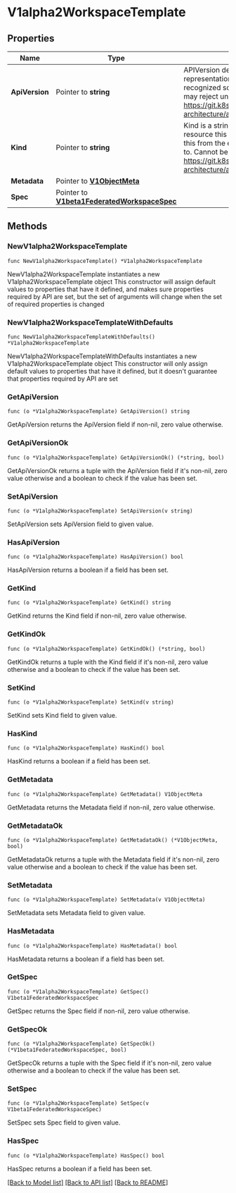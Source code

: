 # V1alpha2WorkspaceTemplate

## Properties

Name | Type | Description | Notes
------------ | ------------- | ------------- | -------------
**ApiVersion** | Pointer to **string** | APIVersion defines the versioned schema of this representation of an object. Servers should convert recognized schemas to the latest internal value, and may reject unrecognized values. More info: https://git.k8s.io/community/contributors/devel/sig-architecture/api-conventions.md#resources | [optional] 
**Kind** | Pointer to **string** | Kind is a string value representing the REST resource this object represents. Servers may infer this from the endpoint the client submits requests to. Cannot be updated. In CamelCase. More info: https://git.k8s.io/community/contributors/devel/sig-architecture/api-conventions.md#types-kinds | [optional] 
**Metadata** | Pointer to [**V1ObjectMeta**](V1ObjectMeta.md) |  | [optional] 
**Spec** | Pointer to [**V1beta1FederatedWorkspaceSpec**](V1beta1FederatedWorkspaceSpec.md) |  | [optional] 

## Methods

### NewV1alpha2WorkspaceTemplate

`func NewV1alpha2WorkspaceTemplate() *V1alpha2WorkspaceTemplate`

NewV1alpha2WorkspaceTemplate instantiates a new V1alpha2WorkspaceTemplate object
This constructor will assign default values to properties that have it defined,
and makes sure properties required by API are set, but the set of arguments
will change when the set of required properties is changed

### NewV1alpha2WorkspaceTemplateWithDefaults

`func NewV1alpha2WorkspaceTemplateWithDefaults() *V1alpha2WorkspaceTemplate`

NewV1alpha2WorkspaceTemplateWithDefaults instantiates a new V1alpha2WorkspaceTemplate object
This constructor will only assign default values to properties that have it defined,
but it doesn't guarantee that properties required by API are set

### GetApiVersion

`func (o *V1alpha2WorkspaceTemplate) GetApiVersion() string`

GetApiVersion returns the ApiVersion field if non-nil, zero value otherwise.

### GetApiVersionOk

`func (o *V1alpha2WorkspaceTemplate) GetApiVersionOk() (*string, bool)`

GetApiVersionOk returns a tuple with the ApiVersion field if it's non-nil, zero value otherwise
and a boolean to check if the value has been set.

### SetApiVersion

`func (o *V1alpha2WorkspaceTemplate) SetApiVersion(v string)`

SetApiVersion sets ApiVersion field to given value.

### HasApiVersion

`func (o *V1alpha2WorkspaceTemplate) HasApiVersion() bool`

HasApiVersion returns a boolean if a field has been set.

### GetKind

`func (o *V1alpha2WorkspaceTemplate) GetKind() string`

GetKind returns the Kind field if non-nil, zero value otherwise.

### GetKindOk

`func (o *V1alpha2WorkspaceTemplate) GetKindOk() (*string, bool)`

GetKindOk returns a tuple with the Kind field if it's non-nil, zero value otherwise
and a boolean to check if the value has been set.

### SetKind

`func (o *V1alpha2WorkspaceTemplate) SetKind(v string)`

SetKind sets Kind field to given value.

### HasKind

`func (o *V1alpha2WorkspaceTemplate) HasKind() bool`

HasKind returns a boolean if a field has been set.

### GetMetadata

`func (o *V1alpha2WorkspaceTemplate) GetMetadata() V1ObjectMeta`

GetMetadata returns the Metadata field if non-nil, zero value otherwise.

### GetMetadataOk

`func (o *V1alpha2WorkspaceTemplate) GetMetadataOk() (*V1ObjectMeta, bool)`

GetMetadataOk returns a tuple with the Metadata field if it's non-nil, zero value otherwise
and a boolean to check if the value has been set.

### SetMetadata

`func (o *V1alpha2WorkspaceTemplate) SetMetadata(v V1ObjectMeta)`

SetMetadata sets Metadata field to given value.

### HasMetadata

`func (o *V1alpha2WorkspaceTemplate) HasMetadata() bool`

HasMetadata returns a boolean if a field has been set.

### GetSpec

`func (o *V1alpha2WorkspaceTemplate) GetSpec() V1beta1FederatedWorkspaceSpec`

GetSpec returns the Spec field if non-nil, zero value otherwise.

### GetSpecOk

`func (o *V1alpha2WorkspaceTemplate) GetSpecOk() (*V1beta1FederatedWorkspaceSpec, bool)`

GetSpecOk returns a tuple with the Spec field if it's non-nil, zero value otherwise
and a boolean to check if the value has been set.

### SetSpec

`func (o *V1alpha2WorkspaceTemplate) SetSpec(v V1beta1FederatedWorkspaceSpec)`

SetSpec sets Spec field to given value.

### HasSpec

`func (o *V1alpha2WorkspaceTemplate) HasSpec() bool`

HasSpec returns a boolean if a field has been set.


[[Back to Model list]](../README.md#documentation-for-models) [[Back to API list]](../README.md#documentation-for-api-endpoints) [[Back to README]](../README.md)


